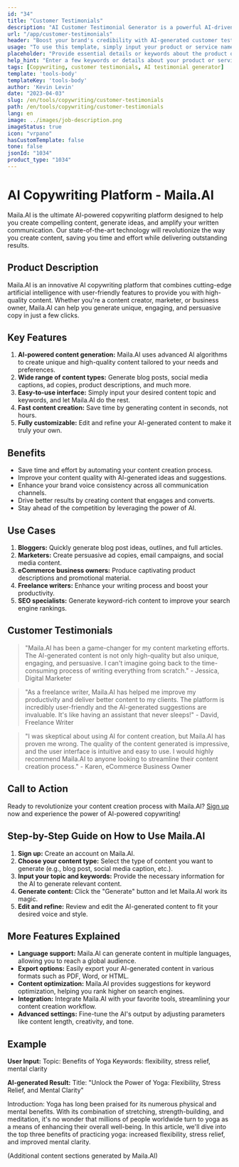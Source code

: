 ```yaml
---
id: "34"
title: "Customer Testimonials"
description: "AI Customer Testimonial Generator is a powerful AI-driven tool that helps create realistic and engaging customer testimonials for your products or services. Save time and effort by generating authentic-sounding testimonials that highlight the benefits and value of your offerings."
url: "/app/customer-testimonials"
header: "Boost your brand's credibility with AI-generated customer testimonials."
usage: "To use this template, simply input your product or service name, keywords, or key features, along with any customer names or locations you'd like to include. This tool will then generate a convincing and engaging customer testimonial based on your input."
placeholder: "Provide essential details or keywords about the product or service, e.g. product name such as 'yoga mat', key features such as 'non-slip', 'eco-friendly', or customer names and locations (optional)."
help_hint: "Enter a few keywords or details about your product or service, and we'll create a compelling customer testimonial based on your input. Optionally, you may also provide customer names and locations."
tags: [Copywriting, customer testimonials, AI testimonial generator]
template: 'tools-body'
templateKey: 'tools-body'
author: 'Kevin Levin'
date: "2023-04-03"
slug: /en/tools/copywriting/customer-testimonials
path: /en/tools/copywriting/customer-testimonials
lang: en
image: ../images/job-description.png
imageStatus: true
icon: "vrpano"
hasCustomTemplate: false
tone: false
jsonId: "1034"
product_type: "1034"
---
```

# AI Copywriting Platform - Maila.AI

Maila.AI is the ultimate AI-powered copywriting platform designed to help you create compelling content, generate ideas, and amplify your written communication. Our state-of-the-art technology will revolutionize the way you create content, saving you time and effort while delivering outstanding results.

## Product Description

Maila.AI is an innovative AI copywriting platform that combines cutting-edge artificial intelligence with user-friendly features to provide you with high-quality content. Whether you're a content creator, marketer, or business owner, Maila.AI can help you generate unique, engaging, and persuasive copy in just a few clicks.

## Key Features

1. **AI-powered content generation:** Maila.AI uses advanced AI algorithms to create unique and high-quality content tailored to your needs and preferences.
2. **Wide range of content types:** Generate blog posts, social media captions, ad copies, product descriptions, and much more.
3. **Easy-to-use interface:** Simply input your desired content topic and keywords, and let Maila.AI do the rest.
4. **Fast content creation:** Save time by generating content in seconds, not hours.
5. **Fully customizable:** Edit and refine your AI-generated content to make it truly your own.

## Benefits

- Save time and effort by automating your content creation process.
- Improve your content quality with AI-generated ideas and suggestions.
- Enhance your brand voice consistency across all communication channels.
- Drive better results by creating content that engages and converts.
- Stay ahead of the competition by leveraging the power of AI.

## Use Cases

1. **Bloggers:** Quickly generate blog post ideas, outlines, and full articles.
2. **Marketers:** Create persuasive ad copies, email campaigns, and social media content.
3. **eCommerce business owners:** Produce captivating product descriptions and promotional material.
4. **Freelance writers:** Enhance your writing process and boost your productivity.
5. **SEO specialists:** Generate keyword-rich content to improve your search engine rankings.

## Customer Testimonials

> "Maila.AI has been a game-changer for my content marketing efforts. The AI-generated content is not only high-quality but also unique, engaging, and persuasive. I can't imagine going back to the time-consuming process of writing everything from scratch." - Jessica, Digital Marketer

> "As a freelance writer, Maila.AI has helped me improve my productivity and deliver better content to my clients. The platform is incredibly user-friendly and the AI-generated suggestions are invaluable. It's like having an assistant that never sleeps!" - David, Freelance Writer

> "I was skeptical about using AI for content creation, but Maila.AI has proven me wrong. The quality of the content generated is impressive, and the user interface is intuitive and easy to use. I would highly recommend Maila.AI to anyone looking to streamline their content creation process." - Karen, eCommerce Business Owner

## Call to Action

Ready to revolutionize your content creation process with Maila.AI? [Sign up](https://www.Maila.AI/signup) now and experience the power of AI-powered copywriting!

## Step-by-Step Guide on How to Use Maila.AI

1. **Sign up:** Create an account on Maila.AI.
2. **Choose your content type:** Select the type of content you want to generate (e.g., blog post, social media caption, etc.).
3. **Input your topic and keywords:** Provide the necessary information for the AI to generate relevant content.
4. **Generate content:** Click the "Generate" button and let Maila.AI work its magic.
5. **Edit and refine:** Review and edit the AI-generated content to fit your desired voice and style.

## More Features Explained

- **Language support:** Maila.AI can generate content in multiple languages, allowing you to reach a global audience.
- **Export options:** Easily export your AI-generated content in various formats such as PDF, Word, or HTML.
- **Content optimization:** Maila.AI provides suggestions for keyword optimization, helping you rank higher on search engines.
- **Integration:** Integrate Maila.AI with your favorite tools, streamlining your content creation workflow.
- **Advanced settings:** Fine-tune the AI's output by adjusting parameters like content length, creativity, and tone.

## Example

**User Input:**
Topic: Benefits of Yoga
Keywords: flexibility, stress relief, mental clarity

**AI-generated Result:**
Title: "Unlock the Power of Yoga: Flexibility, Stress Relief, and Mental Clarity"

Introduction: Yoga has long been praised for its numerous physical and mental benefits. With its combination of stretching, strength-building, and meditation, it's no wonder that millions of people worldwide turn to yoga as a means of enhancing their overall well-being. In this article, we'll dive into the top three benefits of practicing yoga: increased flexibility, stress relief, and improved mental clarity.

(Additional content sections generated by Maila.AI)
